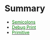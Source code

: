 # Summary

- [ <font color="green">Semicolons</font>](./Chapter_2.md)
- [ <font color="green">Debug Print</font>](./Chapter_1.md)
- [ <font color="green">Primitive</font>](./Chapter_0.md)
